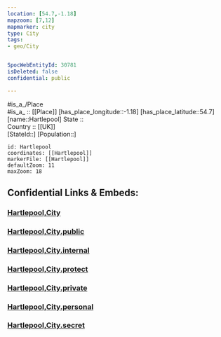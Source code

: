 ```yaml
---
location: [54.7,-1.18] 
mapzoom: [7,12] 
mapmarker: city 
type: City
tags:
- geo/City


SpocWebEntityId: 30781
isDeleted: false
confidential: public

---
```

#is_a_/Place  
#is_a_ :: [[Place]] 
[has_place_longitude::-1.18] 
[has_place_latitude::54.7] 
[name::Hartlepool] 
State ::  
Country :: [[UK]]  
[StateId::] 
[Population::] 



```leaflet
id: Hartlepool
coordinates: [[Hartlepool]] 
markerFile: [[Hartlepool]] 
defaultZoom: 11 
maxZoom: 18
```


## Confidential Links & Embeds: 

### [Hartlepool,City](/_Standards/Earth/Continent/Europe/Europe~North/UK/England/Regions~England/North_East_England/Durham,County/Hartlepool,Borough/cities~Hartlepool/Hartlepool,City.md) 

### [Hartlepool,City.public](/_public/Earth/Continent/Europe/Europe~North/UK/England/Regions~England/North_East_England/Durham,County/Hartlepool,Borough/cities~Hartlepool/Hartlepool,City.public.md) 

### [Hartlepool,City.internal](/_internal/Earth/Continent/Europe/Europe~North/UK/England/Regions~England/North_East_England/Durham,County/Hartlepool,Borough/cities~Hartlepool/Hartlepool,City.internal.md) 

### [Hartlepool,City.protect](/_protect/Earth/Continent/Europe/Europe~North/UK/England/Regions~England/North_East_England/Durham,County/Hartlepool,Borough/cities~Hartlepool/Hartlepool,City.protect.md) 

### [Hartlepool,City.private](/_private/Earth/Continent/Europe/Europe~North/UK/England/Regions~England/North_East_England/Durham,County/Hartlepool,Borough/cities~Hartlepool/Hartlepool,City.private.md) 

### [Hartlepool,City.personal](/_personal/Earth/Continent/Europe/Europe~North/UK/England/Regions~England/North_East_England/Durham,County/Hartlepool,Borough/cities~Hartlepool/Hartlepool,City.personal.md) 

### [Hartlepool,City.secret](/_secret/Earth/Continent/Europe/Europe~North/UK/England/Regions~England/North_East_England/Durham,County/Hartlepool,Borough/cities~Hartlepool/Hartlepool,City.secret.md)

